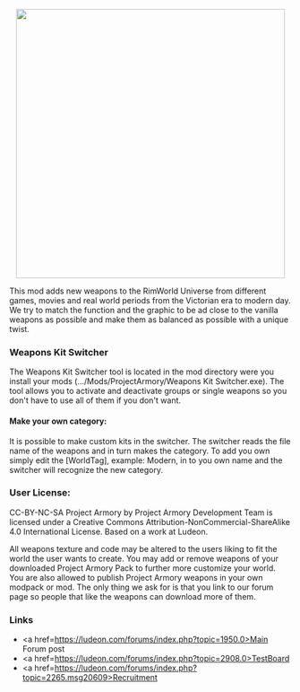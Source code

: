 
<p align="center">
    <img src="https://github.com/RimWorldProjectArmory/ProjectArmory/blob/master/extras/assets/logo/logo.png?raw=true" width="480">
</p>
This mod adds new weapons to the RimWorld Universe from different games, movies and real world periods from the Victorian era to modern day. We try to match the function and the graphic to be ad close to the vanilla weapons as possible and make them as balanced as possible with a unique twist.

### Weapons Kit Switcher
The Weapons Kit Switcher tool is located in the mod directory were you install your mods (.../Mods/ProjectArmory/Weapons Kit Switcher.exe). The tool allows you to activate and deactivate groups or single weapons so you don't have to use all of them if you don't want.

#### Make your own category:
It is possible to make custom kits in the switcher. The switcher reads the file name of the weapons and in turn makes the category. To add you own simply edit the [WorldTag], example: Modern, in to you own name and the switcher will recognize the new category.

### User License:

CC-BY-NC-SA
Project Armory by Project Armory Development Team is licensed under a Creative Commons Attribution-NonCommercial-ShareAlike 4.0 International License.
Based on a work at Ludeon.

All weapons texture and code may be altered to the users liking to fit the world the user wants to create. You may add or remove weapons of your downloaded Project Armory Pack to further more customize your world. You are also allowed to publish Project Armory weapons in your own modpack or mod. The only thing we ask for is that you link to our forum page so people that like the weapons can download more of them.

### Links
* <a href=https://ludeon.com/forums/index.php?topic=1950.0>Main Forum post</a> 
* <a href=https://ludeon.com/forums/index.php?topic=2908.0>TestBoard</a> 
* <a href=https://ludeon.com/forums/index.php?topic=2265.msg20609>Recruitment</a>
